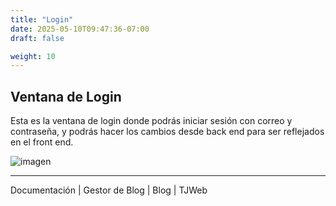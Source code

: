 ```yaml
---
title: "Login"
date: 2025-05-10T09:47:36-07:00
draft: false

weight: 10
---
```


## Ventana de Login
Esta es la ventana de login donde podrás iniciar sesión con correo y contraseña, y podrás hacer los cambios desde back end para ser reflejados en el front end.

![imagen](/proyectos/blog/blog_login_opt.png)

***
Documentación | Gestor de Blog | Blog | TJWeb

